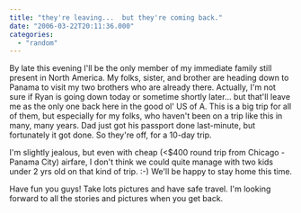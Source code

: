 ```yaml
---
title: "they're leaving...  but they're coming back."
date: "2006-03-22T20:11:36.000"
categories: 
  - "random"
---
```


By late this evening I'll be the only member of my immediate family still present in North America. My folks, sister, and brother are heading down to Panama to visit my two brothers who are already there. Actually, I'm not sure if Ryan is going down today or sometime shortly later... but that'll leave me as the only one back here in the good ol' US of A. This is a big trip for all of them, but especially for my folks, who haven't been on a trip like this in many, many years. Dad just got his passport done last-minute, but fortunately it got done. So they're off, for a 10-day trip.

I'm slightly jealous, but even with cheap (<$400 round trip from Chicago - Panama City) airfare, I don't think we could quite manage with two kids under 2 yrs old on that kind of trip. :-) We'll be happy to stay home this time.

Have fun you guys! Take lots pictures and have safe travel. I'm looking forward to all the stories and pictures when you get back.
